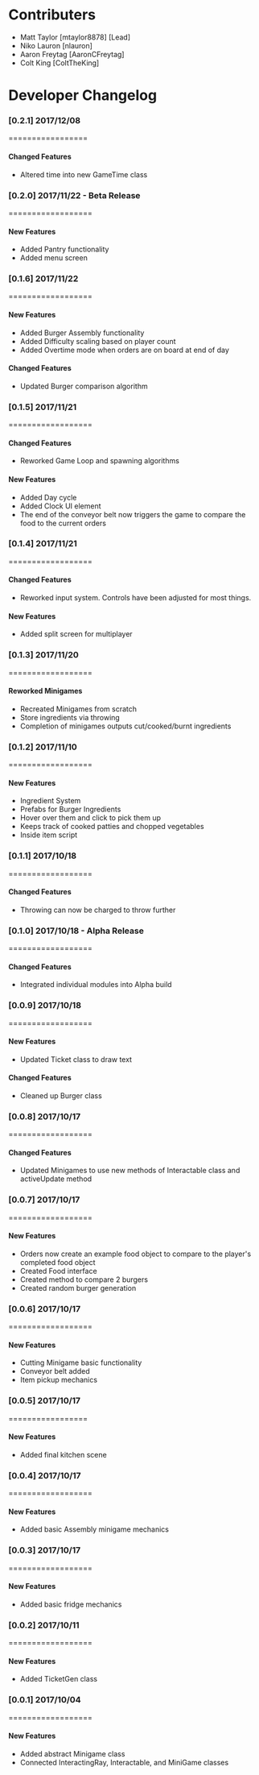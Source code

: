 # Contributers
- Matt Taylor [mtaylor8878] [Lead]
- Niko Lauron [nlauron]
- Aaron Freytag [AaronCFreytag]
- Colt King [ColtTheKing]

# Developer Changelog
### [0.2.1] 2017/12/08
=================
#### Changed Features
- Altered time into new GameTime class

### [0.2.0] 2017/11/22 - Beta Release
==================
#### New Features
- Added Pantry functionality
- Added menu screen

### [0.1.6] 2017/11/22
==================
#### New Features
- Added Burger Assembly functionality
- Added Difficulty scaling based on player count
- Added Overtime mode when orders are on board at end of day

#### Changed Features
- Updated Burger comparison algorithm

### [0.1.5] 2017/11/21
==================
#### Changed Features
- Reworked Game Loop and spawning algorithms

#### New Features
- Added Day cycle
- Added Clock UI element
- The end of the conveyor belt now triggers the game to compare the food to the current orders

### [0.1.4] 2017/11/21
==================
#### Changed Features
- Reworked input system. Controls have been adjusted for most things.

#### New Features
- Added split screen for multiplayer

### [0.1.3] 2017/11/20
==================
#### Reworked Minigames
- Recreated Minigames from scratch
- Store ingredients via throwing
- Completion of minigames outputs cut/cooked/burnt ingredients

### [0.1.2] 2017/11/10
==================
#### New Features
- Ingredient System
- Prefabs for Burger Ingredients
- Hover over them and click to pick them up
- Keeps track of cooked patties and chopped vegetables
- Inside item script

### [0.1.1] 2017/10/18
==================
#### Changed Features
- Throwing can now be charged to throw further

### [0.1.0] 2017/10/18 - Alpha Release
==================
#### Changed Features
- Integrated individual modules into Alpha build

### [0.0.9] 2017/10/18
==================
#### New Features
- Updated Ticket class to draw text

#### Changed Features
- Cleaned up Burger class

### [0.0.8] 2017/10/17
==================
#### Changed Features
- Updated Minigames to use new methods of Interactable class and activeUpdate method

### [0.0.7] 2017/10/17
==================
#### New Features
- Orders now create an example food object to compare to the player's completed food object
- Created Food interface
- Created method to compare 2 burgers
- Created random burger generation

### [0.0.6] 2017/10/17
==================
#### New Features
- Cutting Minigame basic functionality
- Conveyor belt added
- Item pickup mechanics

### [0.0.5] 2017/10/17
=================
#### New Features
- Added final kitchen scene

### [0.0.4] 2017/10/17
==================
#### New Features
- Added basic Assembly minigame mechanics

### [0.0.3] 2017/10/17
==================
#### New Features
- Added basic fridge mechanics

### [0.0.2] 2017/10/11
==================
#### New Features
- Added TicketGen class

### [0.0.1] 2017/10/04
==================
#### New Features
- Added abstract Minigame class
- Connected InteractingRay, Interactable, and MiniGame classes
